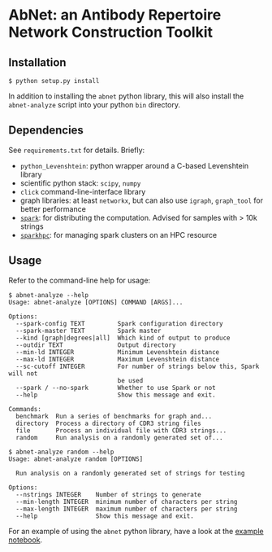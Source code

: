 # AbNet: an Antibody Repertoire Network Construction Toolkit

## Installation
```
$ python setup.py install
```

In addition to installing the `abnet` python library, this will also install the `abnet-analyze` script into your python `bin` directory. 

## Dependencies
See `requirements.txt` for details. Briefly: 

* `python_Levenshtein`: python wrapper around a C-based Levenshtein library
* scientific python stack: `scipy`, `numpy`
* `click` command-line-interface library 
* graph libraries: at least `networkx`, but can also use `igraph`, `graph_tool` for better performance
* [`spark`](http://spark.apache.org): for distributing the computation. Advised for samples with > 10k strings
* [`sparkhpc`](https://github.com/rokroskar/sparkhpc): for managing spark clusters on an HPC resource

## Usage

Refer to the command-line help for usage: 

```
$ abnet-analyze --help
Usage: abnet-analyze [OPTIONS] COMMAND [ARGS]...

Options:
  --spark-config TEXT         Spark configuration directory
  --spark-master TEXT         Spark master
  --kind [graph|degrees|all]  Which kind of output to produce
  --outdir TEXT               Output directory
  --min-ld INTEGER            Minimum Levenshtein distance
  --max-ld INTEGER            Maximum Levenshtein distance
  --sc-cutoff INTEGER         For number of strings below this, Spark will not
                              be used
  --spark / --no-spark        Whether to use Spark or not
  --help                      Show this message and exit.

Commands:
  benchmark  Run a series of benchmarks for graph and...
  directory  Process a directory of CDR3 string files
  file       Process an individual file with CDR3 strings...
  random     Run analysis on a randomly generated set of...

$ abnet-analyze random --help
Usage: abnet-analyze random [OPTIONS]

  Run analysis on a randomly generated set of strings for testing

Options:
  --nstrings INTEGER    Number of strings to generate
  --min-length INTEGER  minimum number of characters per string
  --max-length INTEGER  maximum number of characters per string
  --help                Show this message and exit.
```

For an example of using the `abnet` python library, have a look at the [example notebook](notebooks/example_workflow.ipynb).



